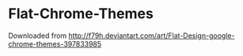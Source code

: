 # Flat-Chrome-Themes
Downloaded from http://f79h.deviantart.com/art/Flat-Design-google-chrome-themes-397833985
